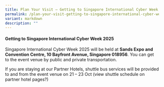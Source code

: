 ```yaml
---
title: Plan Your Visit – Getting to Singapore International Cyber Week 2025
permalink: /plan-your-visit-getting-to-singapore-international-cyber-week-2024/
variant: markdown
description: ""
---
```

#### **Getting to Singapore International Cyber Week 2025**

Singapore International Cyber Week 2025 will be held at **Sands Expo and Convention Centre, 10 Bayfront Avenue, Singapore 018956**. You can get to the event venue by public and private transportation<a href="https://www.marinabaysands.com/company-information/directions-to-marina-bay-sands.html#mice" target="_blank"></a>.

If you are staying at our Partner Hotels, shuttle bus services will be provided to and from the event venue on 21 – 23 Oct (view shuttle schedule on partner hotel pages?)